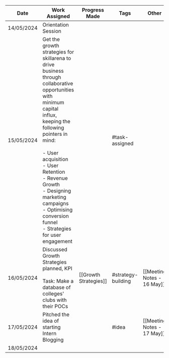 
| Date       | Work Assigned                                                                                                                                                                                                                                                                                                                                         | Progress Made         | Tags               | Other                      |
| ---------- | ----------------------------------------------------------------------------------------------------------------------------------------------------------------------------------------------------------------------------------------------------------------------------------------------------------------------------------------------------- | --------------------- | ------------------ | -------------------------- |
| 14/05/2024 | Orientation Session                                                                                                                                                                                                                                                                                                                                   |                       |                    |                            |
| 15/05/2024 | Get the growth strategies for skillarena to drive business through collaborative opportunities with minimum capital influx, keeping the following pointers in mind:<br><br>- User acquisition <br>- ⁠User Retention<br>- ⁠Revenue Growth<br>- ⁠Designing marketing campaigns <br>- ⁠Optimising conversion funnel<br>- ⁠Strategies for user engagement |                       | #task-assigned     |                            |
| 16/05/2024 | Discussed Growth Strategies planned, KPI<br><br>Task: Make a database of colleges' clubs with their POCs                                                                                                                                                                                                                                              | [[Growth Strategies]] | #strategy-building | [[Meeting Notes - 16 May]] |
| 17/05/2024 | Pitched the idea of starting Intern Blogging                                                                                                                                                                                                                                                                                                          |                       | #idea              | [[Meeting Notes - 17 May]] |
| 18/05/2024 |                                                                                                                                                                                                                                                                                                                                                       |                       |                    |                            |
